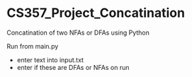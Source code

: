 # CS357_Project_Concatination
Concatination of two NFAs or DFAs using Python

Run from main.py
  - enter text into input.txt
  - enter if these are DFAs or NFAs on run
